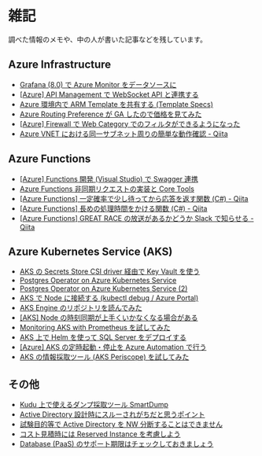 # 雑記

調べた情報のメモや、中の人が書いた記事などを残しています。

## Azure Infrastructure

* [Grafana (8.0) で Azure Monitor をデータソースに](https://08thse.blog.fc2.com/blog-entry-646.html)
* [[Azure] API Management で WebSocket API と連携する](https://08thse.blog.fc2.com/blog-entry-639.html)
* [Azure 環境内で ARM Template を共有する (Template Specs)](https://zenn.dev/08thse/articles/29-azure-template-specs)
* [Azure Routing Preference が GA したので価格を見てみた](https://zenn.dev/08thse/articles/18-azure-routing-preference-ga)
* [[Azure] Firewall で Web Category でのフィルタができるようになった](https://zenn.dev/08thse/articles/14-az-fw-premium-webcategory)
* [Azure VNET における同一サブネット周りの簡単な動作確認 - Qiita](https://qiita.com/08thse/items/a32b77d054523450510a)

## Azure Functions

* [[Azure] Functions 開発 (Visual Studio) で Swagger 連携](https://08thse.blog.fc2.com/blog-entry-644.html)
* [Azure Functions 非同期リクエストの実装と Core Tools](https://zenn.dev/08thse/articles/27-azfunc-async-reqrep)
* [[Azure Functions] 一定確率で少し待ってから応答を返す関数 (C#) - Qiita](https://qiita.com/08thse/items/766366e7e1f8892fe982)
* [[Azure Functions] 長めの処理時間をかける関数 (C#) - Qiita](https://qiita.com/08thse/items/13852ffd5c943e604274)
* [[Azure Functions] GREAT RACE の放送があるかどうか Slack で知らせる - Qiita](https://qiita.com/08thse/items/4fd6752211f91ae7c89b)

## Azure Kubernetes Service (AKS)

* [AKS の Secrets Store CSI driver 経由で Key Vault を使う](https://zenn.dev/08thse/articles/31-aks-csi-keyvault)
* [Postgres Operator on Azure Kubernetes Service](https://zenn.dev/08thse/articles/28-aks-postgres-operator)
* [Postgres Operator on Azure Kubernetes Service (2)](https://zenn.dev/08thse/articles/30-aks-postgres-operator-2)
* [AKS で Node に接続する (kubectl debug / Azure Portal)](https://zenn.dev/08thse/articles/26-aks-connect-node)
* [AKS Engine のリポジトリを読んでみた](https://zenn.dev/08thse/articles/25-aks-engine-repo)
* [[AKS] Node の時刻同期が上手くいかなくなる場合がある](https://zenn.dev/08thse/articles/23-aks-node-timesync-error)
* [Monitoring AKS with Prometheus を試してみた](https://zenn.dev/08thse/articles/22-monitoring-aks-prometheus)
* [AKS 上で Helm を使って SQL Server をデプロイする](https://zenn.dev/08thse/articles/21-aks-helm-sql-server-2019)
* [[Azure] AKS の定時起動・停止を Azure Automation で行う](https://zenn.dev/08thse/articles/04-auto-start-aks-by-azure-runbook)
* [AKS の情報採取ツール (AKS Periscope) を試してみた](https://zenn.dev/articles/fda5527c506dfee706d6)

## その他

* [Kudu 上で使えるダンプ採取ツール SmartDump](https://zenn.dev/08thse/articles/32-smartdump-on-kudu)
* [Active Directory 設計時にスルーされがちだと思うポイント](https://zenn.dev/08thse/articles/09-ad-design-point)
* [試験目的等で Active Directory を NW 分断することはできません](https://zenn.dev/08thse/articles/17-active-directory-separate)
* [コスト見積時には Reserved Instance を考慮しよう](https://zenn.dev/08thse/articles/20-cloud-check-ri-price)
* [Database (PaaS) のサポート期限はチェックしておきましょう](https://zenn.dev/08thse/articles/19-cloud-check-db-eosl)